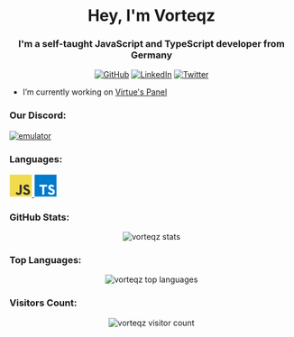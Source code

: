<h1 align="center">Hey, I'm Vorteqz</h1>
<h3 align="center">I'm a self-taught JavaScript and TypeScript developer from Germany</h3>

<p align="center">
  <a href="https://github.com/vorteqz" target="_blank"><img src="https://img.shields.io/badge/GitHub-Profile-blue?logo=github&logoColor=white" alt="GitHub"/></a>
  <a href="https://www.linkedin.com/in/vorteqz" target="_blank"><img src="https://img.shields.io/badge/LinkedIn-Connect-blue?logo=linkedin&logoColor=white" alt="LinkedIn"/></a>
  <a href="https://twitter.com/vorteqz" target="_blank"><img src="https://img.shields.io/badge/Twitter-Follow-blue?logo=twitter&logoColor=white" alt="Twitter"/></a>
</p>

- I’m currently working on [Virtue's Panel](https://discord.gg/emulator)

<h3 align="left">Our Discord:</h3>
<p align="left">
  <a href="https://discord.gg/emulator" target="blank">
    <img align="center" src="https://raw.githubusercontent.com/rahuldkjain/github-profile-readme-generator/master/src/images/icons/Social/discord.svg" alt="emulator" height="30" width="40" />
  </a>
</p>

<h3 align="left">Languages:</h3>
<p align="left"> 
  <a href="https://developer.mozilla.org/en-US/docs/Web/JavaScript" target="_blank" rel="noreferrer"> 
    <img src="https://raw.githubusercontent.com/devicons/devicon/master/icons/javascript/javascript-original.svg" alt="javascript" width="40" height="40"/> 
  </a> 
  <a href="https://www.typescriptlang.org/" target="_blank" rel="noreferrer"> 
    <img src="https://raw.githubusercontent.com/devicons/devicon/master/icons/typescript/typescript-original.svg" alt="typescript" width="40" height="40"/> 
  </a> 
</p>

<h3 align="left">GitHub Stats:</h3>
<p align="center">
  <img src="https://github-readme-stats.vercel.app/api?username=vorteqz&show_icons=true&hide_title=true&count_private=true&hide=prs&theme=radical" alt="vorteqz stats"/>
</p>

<h3 align="left">Top Languages:</h3>
<p align="center">
  <img src="https://github-readme-stats.vercel.app/api/top-langs?username=vorteqz&show_icons=true&locale=en&layout=compact&theme=radical" alt="vorteqz top languages"/>
</p>

<h3 align="left">Visitors Count:</h3>
<p align="center">
  <img src="https://profile-counter.glitch.me/vorteqz/count.svg" alt="vorteqz visitor count" />
</p>

